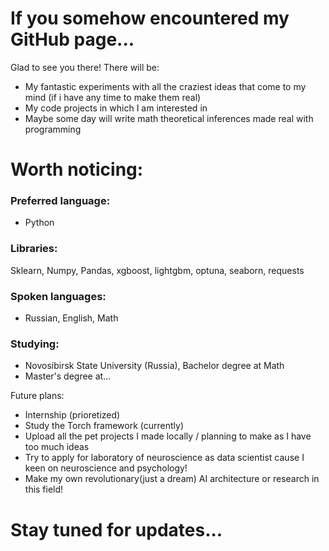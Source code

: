 # If you somehow encountered my GitHub page...



Glad to see you there!
There will be:

- My fantastic experiments with all the craziest ideas that come to my mind (if i have any time to make them real)
- My code projects in which I am interested in
- Maybe some day will write math theoretical inferences made real with programming

# Worth noticing:

### Preferred language:
- Python
  
### Libraries:
Sklearn, Numpy, Pandas, xgboost, lightgbm, optuna, seaborn, requests

### Spoken languages:
- Russian, English, Math
  
### Studying:
- Novosibirsk State University (Russia), Bachelor degree at Math
- Master's degree at...
  
Future plans:
- Internship (prioretized)
- Study the Torch framework (currently)
- Upload all the pet projects I made locally / planning to make as I have too much ideas
- Try to apply for laboratory of neuroscience as data scientist cause I keen on neuroscience and psychology!
- Make my own revolutionary(just a dream) AI architecture or research in this field!

# Stay tuned for updates...
<!---
Joarnixon/Joarnixon is a ✨ special ✨ repository because its `README.md` (this file) appears on your GitHub profile.
You can click the Preview link to take a look at your changes.
--->
